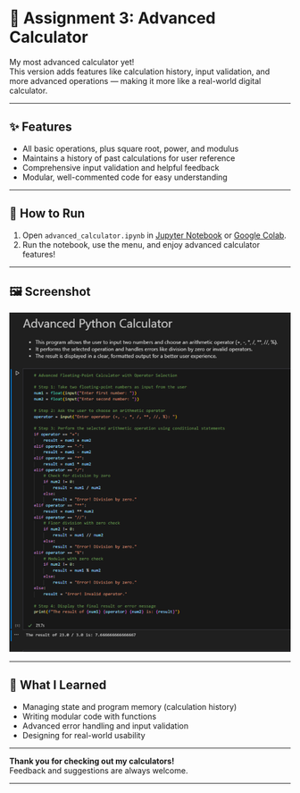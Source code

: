 # 🚀 Assignment 3: Advanced Calculator

My most advanced calculator yet!  
This version adds features like calculation history, input validation, and more advanced operations — making it more like a real-world digital calculator.

---

## ✨ Features

- All basic operations, plus square root, power, and modulus
- Maintains a history of past calculations for user reference
- Comprehensive input validation and helpful feedback
- Modular, well-commented code for easy understanding

---

## 🚦 How to Run

1. Open `advanced_calculator.ipynb` in [Jupyter Notebook](https://jupyter.org/) or [Google Colab](https://colab.research.google.com/).
2. Run the notebook, use the menu, and enjoy advanced calculator features!

---

## 🖼️ Screenshot

![Advanced Calculator Screenshot](./assets/image3.png)

---

## 📝 What I Learned

- Managing state and program memory (calculation history)
- Writing modular code with functions
- Advanced error handling and input validation
- Designing for real-world usability

---

**Thank you for checking out my calculators!**  
Feedback and suggestions are always welcome.

---
